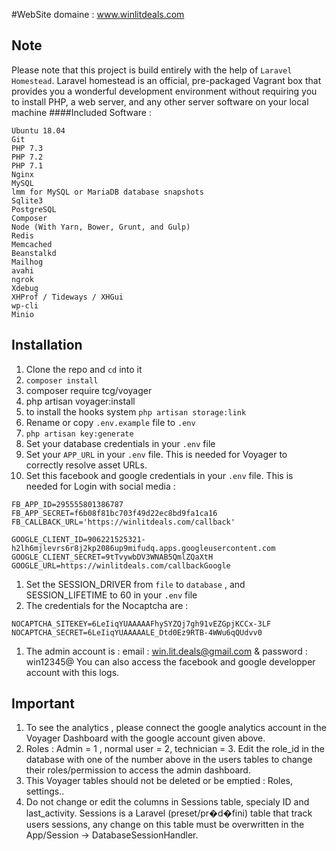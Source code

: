 #WebSite domaine :  www.winlitdeals.com

## Note

Please note that this project is build entirely with the help of `Laravel Homestead`.
Laravel homestead is an official, pre-packaged Vagrant box that provides you a wonderful development environment without requiring you to install PHP, a web server, and any other server software on your local machine 
####Included Software :
``````
Ubuntu 18.04
Git
PHP 7.3
PHP 7.2
PHP 7.1
Nginx
MySQL
lmm for MySQL or MariaDB database snapshots
Sqlite3
PostgreSQL
Composer
Node (With Yarn, Bower, Grunt, and Gulp)
Redis
Memcached
Beanstalkd
Mailhog
avahi
ngrok
Xdebug
XHProf / Tideways / XHGui
wp-cli
Minio
``````


## Installation

1. Clone the repo and `cd` into it
1. `composer install`
1. composer require tcg/voyager
1. php artisan voyager:install
1. to install the hooks system `php artisan storage:link`
1. Rename or copy `.env.example` file to `.env`
1. `php artisan key:generate`
1. Set your database credentials in your `.env` file
1. Set your `APP_URL` in your `.env` file. This is needed for Voyager to correctly resolve asset URLs.
1. Set this facebook and google credentials in your `.env` file. This is needed for Login with social media :
``````
FB_APP_ID=295555801386787
FB_APP_SECRET=f6b08f81bc703f49d22ec8bd9fa1ca16
FB_CALLBACK_URL='https://winlitdeals.com/callback'

GOOGLE_CLIENT_ID=906221525321-h2lh6mjlevrs6r8j2kp2086up9mifudq.apps.googleusercontent.com
GOOGLE_CLIENT_SECRET=9tTvywbDV3WNAB5QmlZQaXtH
GOOGLE_URL=https://winlitdeals.com/callbackGoogle
``````

1. Set the SESSION_DRIVER from `file`  to `database` , and SESSION_LIFETIME to 60 in your `.env` file
1. The credentials for the Nocaptcha are : 
``````
NOCAPTCHA_SITEKEY=6LeIiqYUAAAAAFhySYZQj7gh91vEZGpjKCCx-3LF
NOCAPTCHA_SECRET=6LeIiqYUAAAAALE_Dtd0Ez9RTB-4WWu6qQUdvv0
``````
1. The admin account is : email : win.lit.deals@gmail.com & password : win12345@
You can also access the facebook and google developper account with this logs.

## Important

1. To see the analytics , please connect the google analytics account in the Voyager Dashboard with the google account given above.
1. Roles : Admin = 1 , normal user = 2, technician = 3. 
Edit the role_id in the database with one of the number above in the users tables to change their roles/permission to access the admin dashboard.
1. This Voyager tables should not be deleted or be emptied : Roles, settings..
1. Do not change or edit the columns in Sessions table, specialy ID and last_activity.
Sessions is a Laravel (preset/pr�d�fini) table that track users sessions, any change on this table must be overwritten in the App/Session -> DatabaseSessionHandler.






